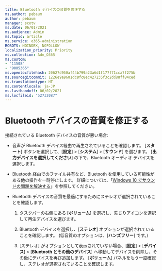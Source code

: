 ```yaml
---
title: Bluetooth デバイスの音質を修正する
ms.author: pebaum
author: pebaum
manager: scotv
ms.date: 06/01/2021
ms.audience: Admin
ms.topic: article
ms.service: o365-administration
ROBOTS: NOINDEX, NOFOLLOW
localization_priority: Priority
ms.collection: Adm_O365
ms.custom:
- "11508"
- "9005365"
ms.openlocfilehash: 20627d950af44b799a23a6d1f177f71cca7f275b
ms.sourcegitcommit: 1226e9a9601dc8fc8ec427235f3c2dd88ff84ced
ms.translationtype: HT
ms.contentlocale: ja-JP
ms.lasthandoff: 06/02/2021
ms.locfileid: "52732087"
---
```

# <a name="fix-the-audio-quality-of-my-bluetooth-device"></a>Bluetooth デバイスの音質を修正する

接続されている Bluetooth デバイスの音質が悪い場合:

- 音声が Bluetooth デバイス経由で再生されていることを確認します。 [**スタート**] ボタンを選択して、[**設定**] > [**システム**] > [**サウンド**] を選びます。 [**出力デバイスを選択してください**] の下で、Bluetooth オーディオ デバイスを選択します。

- Bluetooth 経由でのファイル共有など、Bluetooth を使用している可能性がある他の操作を一時停止します。 詳細については、「[Windows 10 でサウンドの問題を解決する](https://support.microsoft.com/ja-JP/help/4026994)」を参照してください。

- Bluetooth デバイスの音質を最適にするためにステレオが選択されていることを確認します。
    1. タスクバーの右側にある [**ボリューム**] を選択し、矢じりアイコンを選択して再生デバイスを選びます。

    1. Bluetooth デバイスを選択し、[**ステレオ**] オプションが選択されていることを確認します。 (低音質のオプションは、[**ハンズフリー**] です。)

    1. [ステレオ] がオプションとして表示されていない場合、[**設定**] > [**デバイス**] > [**Bluetooth とその他のデバイス**] へ移動してデバイスを削除し、その後にデバイスを再び追加します。 [**ボリューム**] パネルをもう一度確認し、ステレオが選択されていることを確認します。

